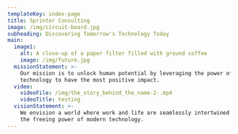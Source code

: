 ```yaml
---
templateKey: index-page
title: Sprinter Consulting
image: /img/circuit-board.jpg
subheading: Discovering Tomorrow's Technology Today
main:
  image1:
    alt: A close-up of a paper filter filled with ground coffee
    image: /img/future.jpg
  missionStatement: >-
    Our mission is to unlock human potential by leveraging the power of
    technology to have the most positive impact.
  video:
    videoFile: /img/the_story_behind_the_name-2-.mp4
    videoTitle: testing
  visionStatement: >-
    We envision a world where work and life are seamlessly intertwined through
    the freeing power of modern technology.
---
```


